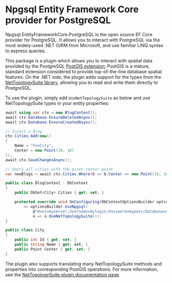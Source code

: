 # Npgsql Entity Framework Core provider for PostgreSQL

Npgsql.EntityFrameworkCore.PostgreSQL is the open source EF Core provider for PostgreSQL. It allows you to interact with PostgreSQL via the most widely-used .NET O/RM from Microsoft, and use familiar LINQ syntax to express queries.

This package is a plugin which allows you to interact with spatial data provided by the PostgreSQL [PostGIS extension](https://postgis.net); PostGIS is a mature, standard extension considered to provide top-of-the-line database spatial features. On the .NET side, the plugin adds support for the types from the [NetTopologySuite library](https://github.com/NetTopologySuite/NetTopologySuite), allowing you to read and write them directly to PostgreSQL.

To use the plugin, simply add `UseNetTopologySuite` as below and use NetTopologySuite types in your entity properties:

```csharp
await using var ctx = new BlogContext();
await ctx.Database.EnsureDeletedAsync();
await ctx.Database.EnsureCreatedAsync();

// Insert a Blog
ctx.Cities.Add(new()
{
    Name = "FooCity",
    Center = new Point(10, 10)
});
await ctx.SaveChangesAsync();

// Query all cities with the given center point
var newBlogs = await ctx.Cities.Where(b => b.Center == new Point(10, 10)).ToListAsync();

public class BlogContext : DbContext
{
    public DbSet<City> Cities { get; set; }

    protected override void OnConfiguring(DbContextOptionsBuilder optionsBuilder)
        => optionsBuilder.UseNpgsql(
            @"Host=myserver;Username=mylogin;Password=mypass;Database=mydatabase",
            o => o.UseNetTopologySuite());
}

public class City
{
    public int Id { get; set; }
    public string Name { get; set; }
    public Point Center { get; set; }
}
```

The plugin also supports translating many NetTopologySuite methods and properties into corresponding PostGIS operations. For more information, see the [NetTopologySuite plugin documentation page](https://www.npgsql.org/efcore/mapping/nts.html).
